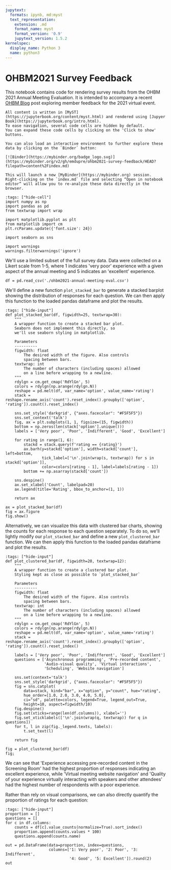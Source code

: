 ```yaml
---
jupytext:
  formats: ipynb, md:myst
  text_representation:
    extension: .md
    format_name: myst
    format_version: '0.9'
    jupytext_version: 1.5.2
kernelspec:
  display_name: Python 3
  name: python3
---
```


# OHBM2021 Survey Feedback

This notebook contains code for rendering survey results from the OHBM 2021 Annual Meeting Evaluation.
It is intended to accompany a recent [OHBM Blog](https://www.ohbmbrainmappingblog.com/) post exploring member feedback for the 2021 virtual event.

```{note}
All content is written in [MyST](https://jupyterbook.org/content/myst.html) and rendered using [Jupyer Book](https://jupyterbook.org/intro.html).
To ease navigation, several code cells are hidden by default.
You can expand these code cells by clicking on the 'Click to show' buttons.

You can also load an interactive environment to further explore these data by clicking on the `Binder` button:

[![Binder](https://mybinder.org/badge_logo.svg)](https://mybinder.org/v2/gh/emdupre/ohbm2021-survey-feedback/HEAD?filepath=content%2Findex.md)

This will launch a new [MyBinder](https://mybinder.org) session.
Right-clicking on the `index.md` file and selecting “Open in notebook editor” will allow you to re-analyze these data directly in the browser.

```

```{code-cell} python3
:tags: ["hide-cell"]
import numpy as np
import pandas as pd
from textwrap import wrap

import matplotlib.pyplot as plt
from matplotlib import cm
plt.rcParams.update({'font.size': 24})

import seaborn as sns

import warnings
warnings.filterwarnings('ignore')
```

We'll use a limited subset of the full survey data.
Data were collected on a Likert scale from 1-5, where 1 indicates 'very poor' experience with a given aspect of the annual meeting and 5 indicates an 'excellent' experience.

```{code-cell} python3
df = pd.read_csv('./ohbm2021-annual-meeting-eval.csv')
```

We'll define a new function `plot_stacked_bar` to generate a stacked barplot showing the distribution of responses for each question.
We can then apply this function to the loaded pandas dataframe and plot the results.

```{code-cell} python3
:tags: ["hide-input"]
def plot_stacked_bar(df, figwidth=25, textwrap=30):
    """
    A wrapper function to create a stacked bar plot.
    Seaborn does not implement this directly, so
    we'll use seaborn styling in matplotlib.

    Parameters
    ----------
    figwidth: float
        The desired width of the figure. Also controls
        spacing between bars.
    textwrap: int
        The number of characters (including spaces) allowed
        on a line before wrapping to a newline.
    """
    rdylgn = cm.get_cmap('RdYlGn', 5)
    colors = rdylgn(np.arange(rdylgn.N))
    reshape = pd.melt(df, var_name='option', value_name='rating')
    stack = reshape.rename_axis('count').reset_index().groupby(['option', 'rating']).count().reset_index()

    sns.set_style('darkgrid', {"axes.facecolor": "#F5F5F5"})
    sns.set_context('talk')
    fig, ax = plt.subplots(1, 1, figsize=(15, figwidth))
    bottom = np.zeros(len(stack['option'].unique()))
    labels = ['Very poor', 'Poor', 'Indifferent', 'Good', 'Excellent']

    for rating in range(1, 6):
        stackd = stack.query(f'rating == {rating}')
        ax.barh(y=stackd['option'], width=stackd['count'], left=bottom,
                tick_label=['\n'.join(wrap(s, textwrap)) for s in stackd['option']],
                color=colors[rating - 1], label=labels[rating - 1])
        bottom += np.asarray(stackd['count'])

    sns.despine()
    ax.set_xlabel('Count', labelpad=20)
    ax.legend(title='Rating', bbox_to_anchor=(1, 1))

    return ax
```

```{code-cell} python3
ax = plot_stacked_bar(df)
fig = ax.figure
fig.show()
```

Alternatively, we can visualize this data with clustered bar charts,
showing the counts for each response to each question separately.
To do so, we'll lightly modify our `plot_stacked_bar` and define a new `plot_clustered_bar` function.
We can then apply this function to the loaded pandas dataframe and plot the results.

```{code-cell} python3
:tags: ["hide-input"]
def plot_clustered_bar(df, figwidth=20, textwrap=12):
    """
    A wrapper function to create a clustered bar plot.
    Styling kept as close as possible to `plot_stacked_bar`

    Parameters
    ----------
    figwidth: float
        The desired width of the figure. Also controls
        spacing between bars.
    textwrap: int
        The number of characters (including spaces) allowed
        on a line before wrapping to a newline.
    """
    rdylgn = cm.get_cmap('RdYlGn', 5)
    colors = rdylgn(np.arange(rdylgn.N))
    reshape = pd.melt(df, var_name='option', value_name='rating')
    stack = reshape.rename_axis('count').reset_index().groupby(['option', 'rating']).count().reset_index()

    labels = ['Very poor', 'Poor', 'Indifferent', 'Good', 'Excellent']
    questions = ['Asynchronous programming', 'Pre-recorded content',
                 'Audio-visual quality', 'Virtual interactions',
                 'Scheduling', 'Website navigation']

    sns.set(context='talk')
    sns.set_style('darkgrid', {"axes.facecolor": "#F5F5F5"})
    fig = sns.catplot(
        data=stack, kind="bar", x="option", y="count", hue="rating",
        hue_order=[1.0, 2.0, 3.0, 4.0, 5.0],
        ci="sd", palette=colors, legend=True, legend_out=True,
        height=10, aspect=figwidth/10)
    fig.despine()
    fig.set(xticks=range(len(df.columns)), xlabel='')
    fig.set_xticklabels(['\n'.join(wrap(q, textwrap)) for q in questions])
    for t, l in zip(fig._legend.texts, labels):
        t.set_text(l)

    return fig
```

```{code-cell} python3
fig = plot_clustered_bar(df)
fig;
```

We can see that 'Experience accessing pre-recorded content in the Screening Room' had the highest proportion of responses indicating an excellent experience,
while 'Virtual meeting website navigation' and 'Quality of your experience virtually interacting with speakers and other attendees' had the highest number of respondents with a poor experience.

Rather than rely on visual comparisons, we can also directly quantify the proportion of ratings for each question:

```{code-cell} python3
:tags: ["hide-input"]
proportion = []
questions = []
for c in df.columns:
    counts = df[c].value_counts(normalize=True).sort_index()
    proportion.append(counts.values * 100)
    questions.append(counts.name)

out = pd.DataFrame(data=proportion, index=questions,
                   columns=['1: Very poor', '2: Poor', '3: Indifferent',
                            '4: Good', '5: Excellent']).round(2)
out
```
